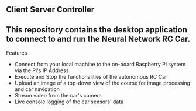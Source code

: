 Client Server Controller
---
This repository contains the desktop application to connect to and run the **Neural Network RC Car**.
---
Features
* Connect from your local machine to the on-board Raspberry Pi system via the Pi's IP Address
* Execute and Stop the functionalities of the autonomous RC Car
* Upload an image of a top-down view of the course for image processing and car navigation
* Stream video from the car's camera
* Live console logging of the car sensors' data
